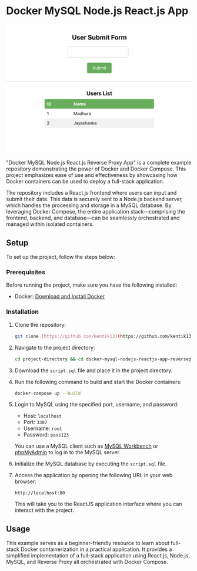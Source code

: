 # Docker MySQL Node.js React.js App

![App](https://raw.githubusercontent.com/kentik13/DevOPS/main/docker-mysql-nodejs-reactjs-app-reverseproxy/Thumbnail.png)

"Docker MySQL Node.js React.js Reverse Proxy App" is a complete example repository demonstrating the power of Docker and Docker Compose. This project emphasizes ease of use and effectiveness by showcasing how Docker containers can be used to deploy a full-stack application.

The repository includes a React.js frontend where users can input and submit their data. This data is securely sent to a Node.js backend server, which handles the processing and storage in a MySQL database. By leveraging Docker Compose, the entire application stack—comprising the frontend, backend, and database—can be seamlessly orchestrated and managed within isolated containers.

## Setup

To set up the project, follow the steps below:

### Prerequisites

Before running the project, make sure you have the following installed:

- Docker: [Download and Install Docker](https://docs.docker.com/get-docker/)

### Installation

1. Clone the repository:

   ```bash
   git clone [https://github.com/kentik13](https://github.com/kentik13/DevOPS.git)
   ```

2. Navigate to the project directory:

   ```bash
   cd project-directory && cd docker-mysql-nodejs-reactjs-app-reverseproxy
   ```

3. Download the `script.sql` file and place it in the project directory.

4. Run the following command to build and start the Docker containers:

   ```bash
   docker-compose up --build
   ```

5. Login to MySQL using the specified port, username, and password:

   - Host: `localhost`
   - Port: `3307`
   - Username: `root`
   - Password: `pass123`

   You can use a MySQL client such as [MySQL Workbench](https://www.mysql.com/products/workbench/) or [phpMyAdmin](https://www.phpmyadmin.net/) to log in to the MySQL server.

6. Initialize the MySQL database by executing the `script.sql` file.

7. Access the application by opening the following URL in your web browser:

   ```
   http://localhost:80
   ```

   This will take you to the ReactJS application interface where you can interact with the project.

## Usage

This example serves as a beginner-friendly resource to learn about full-stack Docker containerization in a practical application. It provides a simplified implementation of a full-stack application using React.js, Node.js, MySQL, and Reverse Proxy all orchestrated with Docker Compose.
